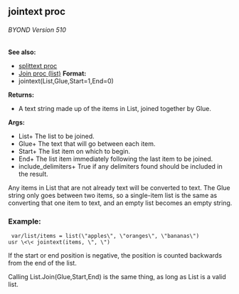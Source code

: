 ## jointext proc 
###### BYOND Version 510
**See also:**
+   [splittext proc](/ref/proc/splittext.md) 
+   [Join proc (list)](/ref/list/proc/Join.md) <!-- -->
**Format:**
+   jointext(List,Glue,Start=1,End=0)
<!-- -->
**Returns:**
+   A text string made up of the items in List, joined together by Glue.
<!-- -->
**Args:**
+   List+ The list to be joined.
+   Glue+ The text that will go between each item.
+   Start+ The list item on which to begin.
+   End+ The list item immediately following the last item to be joined.
+   include_delimiters+ True if any delimiters found should be included
    in the result.


Any items in List that are not already text will be converted
to text. The Glue string only goes between two items, so a single-item
list is the same as converting that one item to text, and an empty list
becomes an empty string.
### Example:

```
 var/list/items = list(\"apples\", \"oranges\", \"bananas\")
usr \<\< jointext(items, \", \") 
```
 

If the start or end
position is negative, the position is counted backwards from the end of
the list. 

Calling List.Join(Glue,Start,End) is the same thing,
as long as List is a valid list.